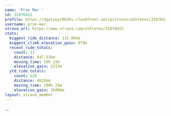 ```yaml
---
name: 'Prze Mar '
id: 31876422
profile: https://dgalywyr863hv.cloudfront.net/pictures/athletes/31876422/22548952/3/large.jpg
username: prze-mar
strava_url: https://www.strava.com/athletes/31876422
stats:
  biggest_ride_distance: 115.89km
  biggest_climb_elevation_gain: 979m
  recent_ride_totals:
    count: 11
    distance: 447.53km
    moving_time: 19h 13m
    elevation_gain: 2313m
  ytd_ride_totals:
    count: 124
    distance: 4628km
    moving_time: 188h 25m
    elevation_gain: 35980m
layout: strava_member
--- 
```

...
